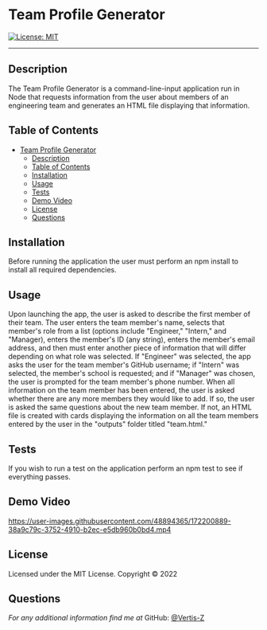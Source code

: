 # Team Profile Generator

[![License: MIT](https://img.shields.io/badge/License-MIT-yellow.svg)](https://opensource.org/licenses/MIT)

---

## Description
The Team Profile Generator is a command-line-input application run in Node that requests information from the user about members of an engineering team and generates an HTML file displaying that information.

## Table of Contents
- [Team Profile Generator](#team-profile-generator)
  - [Description](#description)
  - [Table of Contents](#table-of-contents)
  - [Installation](#installation)
  - [Usage](#usage)
  - [Tests](#tests)
  - [Demo Video](#demo-video)
  - [License](#license)
  - [Questions](#questions)

## Installation
Before running the application the user must perform an npm install to install all required dependencies.

## Usage
Upon launching the app, the user is asked to describe the first member of their team. The user enters the team member's name, selects that member's role from a list (options include "Engineer," "Intern," and "Manager), enters the member's ID (any string), enters the member's email address, and then must enter another piece of information that will differ depending on what role was selected. If "Engineer" was selected, the app asks the user for the team member's GitHub username; if "Intern" was selected, the member's school is requested; and if "Manager" was chosen, the user is prompted for the team member's phone number. When all information on the team member has been entered, the user is asked whether there are any more members they would like to add. If so, the user is asked the same questions about the new team member. If not, an HTML file is created with cards displaying the information on all the team members entered by the user in the "outputs" folder titled "team.html."

## Tests
If you wish to run a test on the application perform an npm test to see if everything passes.

## Demo Video
https://user-images.githubusercontent.com/48894365/172200889-38a9c79c-3752-4910-b2ec-e5db960b0bd4.mp4

## License 
Licensed under the MIT License. Copyright © 2022

## Questions
*For any additional information find me at* 
GitHub: [@Vertis-Z](https://github.com/Vertis-Z/)
